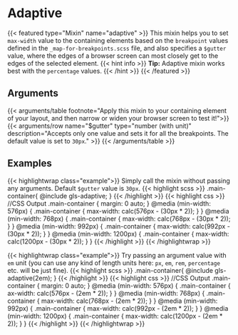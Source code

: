 # Adaptive

{{< featured type="Mixin" name="adaptive" >}}
This mixin helps you to set `max-width` value to the containing elements based on the `breakpoint` values defined in the `_map-for-breakpoints.scss` file, and also specifies a `$gutter` value, where the edges of a browser screen can most closely get to the edges of the selected element.
{{< hint info >}}
**Tip:** Adaptive mixin works best with the `percentage` values.
{{< /hint >}}
{{< /featured >}}

## Arguments

{{< arguments/table footnote="Apply this mixin to your containing element of your layout, and then narrow or widen your browser screen to test it!">}}
    {{< arguments/row name="$gutter" type="number (with unit)" description="Accepts only one value and sets it for all the breakpoints. The default value is set to `30px`." >}}
{{< /arguments/table >}}

## Examples

{{< highlightwrap class="example">}}
Simply call the mixin without passing any arguments. Default `$gutter` value is `30px`.
{{< highlight scss >}}
.main-container{
    @include gls-adaptive;
}
{{< /highlight >}}
{{< highlight css >}}
//CSS Output
.main-container {
    margin: 0 auto;
}
@media (min-width: 576px) {
    .main-container {
        max-width: calc(576px - (30px * 2));
    }
}
@media (min-width: 768px) {
    .main-container {
        max-width: calc(768px - (30px * 2));
    }
}
@media (min-width: 992px) {
    .main-container {
        max-width: calc(992px - (30px * 2));
    }
}
@media (min-width: 1200px) {
    .main-container {
        max-width: calc(1200px - (30px * 2));
    }
}
{{< /highlight >}}
{{< /highlightwrap >}}

{{< highlightwrap class="example">}}
Try passing an argument value with `em` unit (you can use any kind of length units here: `px`, `em`, `rem`, `percentage` etc. will be just fine).
{{< highlight scss >}}
.main-container{
    @include gls-adaptive(2em);
}
{{< /highlight >}}
{{< highlight css >}}
//CSS Output
.main-container {
    margin: 0 auto;
}
@media (min-width: 576px) {
    .main-container {
        ax-width: calc(576px - (2em * 2));
    }
}
@media (min-width: 768px) {
    .main-container {
        max-width: calc(768px - (2em * 2));
    }
}
@media (min-width: 992px) {
    .main-container {
        max-width: calc(992px - (2em * 2));
    }
}
@media (min-width: 1200px) {
    .main-container {
        max-width: calc(1200px - (2em * 2));
    }
}
{{< /highlight >}}
{{< /highlightwrap >}}